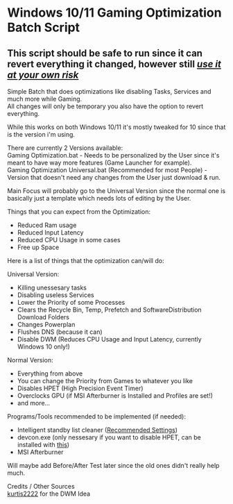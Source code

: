 # Windows 10/11 Gaming Optimization Batch Script
## **This script should be safe to run since it can revert everything it changed, however still <ins>_use it at your own risk_<ins/>**

Simple Batch that does optimizations like disabling Tasks, Services and much more while Gaming.<br/>
All changes will only be temporary you also have the option to revert everything.

While this works on both Windows 10/11 it's mostly tweaked for 10 since that is the version i'm using. 

There are currently 2 Versions available:<br/>
Gaming Optimization.bat - Needs to be personalized by the User since it's meant to have way more features (Game Launcher for example).<br/>
Gaming Optimization Universal.bat (Recommended for most People) - Version that doesn't need any changes from the User just download & run.

Main Focus will probably go to the Universal Version since the normal one is basically just a template which needs lots of editing by the User.

Things that you can expect from the Optimization:<br/>
- Reduced Ram usage
- Reduced Input Latency
- Reduced CPU Usage in some cases
- Free up Space

Here is a list of things that the optimization can/will do:

Universal Version:<br/>
- Killing unessesary tasks
- Disabling useless Services
- Lower the Priority of some Processes
- Clears the Recycle Bin, Temp, Prefetch and SoftwareDistribution Download Folders
- Changes Powerplan
- Flushes DNS (because it can)
- Disable DWM (Reduces CPU Usage and Input Latency, currently Windows 10 only!)

Normal Version:<br/>
- Everything from above
- You can change the Priority from Games to whatever you like
- Disables HPET (High Precision Event Timer)
- Overclocks GPU (if MSI Afterburner is Installed and Profiles are set!)
- and more...

Programs/Tools recommended to be implemented (if needed):<br/>
- Intelligent standby list cleaner ([Recommended Settings](https://i.imgur.com/VzWXyA7.png))
- devcon.exe (only nessesary if you want to disable HPET, can be installed with [this](https://github.com/Drawbackz/DevCon-Installer))<br/>
- MSI Afterburner

Will maybe add Before/After Test later since the old ones didn't really help much.

Credits / Other Sources<br/>
[kurtis2222](https://github.com/kurtis2222/win10_dwm_tool) for the DWM Idea<br/>
